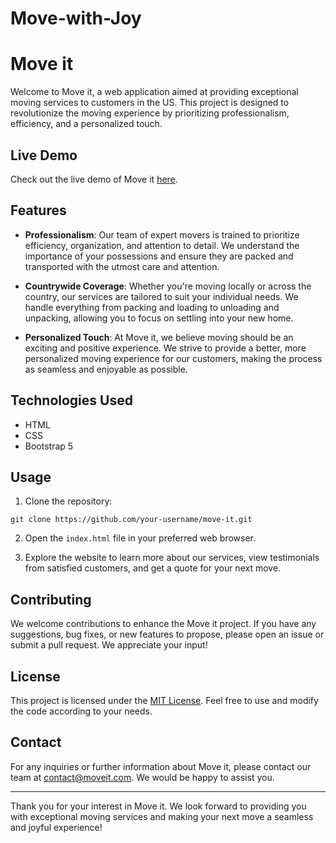 # Move-with-Joy

# Move it

Welcome to Move it, a web application aimed at providing exceptional moving services to customers in the US. This project is designed to revolutionize the moving experience by prioritizing professionalism, efficiency, and a personalized touch.

## Live Demo

Check out the live demo of Move it [here](https://pantharshit007.github.io/Move-with-Joy/).

## Features

- **Professionalism**: Our team of expert movers is trained to prioritize efficiency, organization, and attention to detail. We understand the importance of your possessions and ensure they are packed and transported with the utmost care and attention.

- **Countrywide Coverage**: Whether you're moving locally or across the country, our services are tailored to suit your individual needs. We handle everything from packing and loading to unloading and unpacking, allowing you to focus on settling into your new home.

- **Personalized Touch**: At Move it, we believe moving should be an exciting and positive experience. We strive to provide a better, more personalized moving experience for our customers, making the process as seamless and enjoyable as possible.

## Technologies Used

- HTML
- CSS
- Bootstrap 5

## Usage

1. Clone the repository:

```
git clone https://github.com/your-username/move-it.git
```

2. Open the `index.html` file in your preferred web browser.

3. Explore the website to learn more about our services, view testimonials from satisfied customers, and get a quote for your next move.

## Contributing

We welcome contributions to enhance the Move it project. If you have any suggestions, bug fixes, or new features to propose, please open an issue or submit a pull request. We appreciate your input!

## License

This project is licensed under the [MIT License](LICENSE). Feel free to use and modify the code according to your needs.

## Contact

For any inquiries or further information about Move it, please contact our team at contact@moveit.com. We would be happy to assist you.

---

Thank you for your interest in Move it. We look forward to providing you with exceptional moving services and making your next move a seamless and joyful experience!
